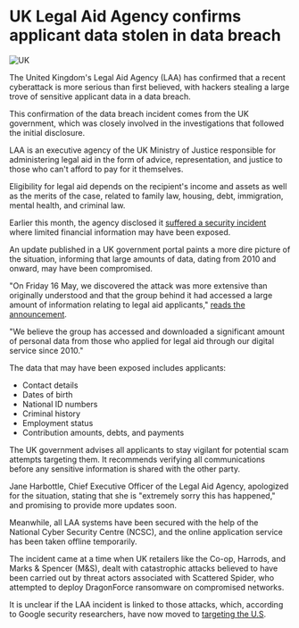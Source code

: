 # UK Legal Aid Agency confirms applicant data stolen in data breach

![UK](https://www.bleepstatic.com/content/hl-images/2025/03/20/UK.jpg)

The United Kingdom's Legal Aid Agency (LAA) has confirmed that a recent cyberattack is more serious than first believed, with hackers stealing a large trove of sensitive applicant data in a data breach.

This confirmation of the data breach incident comes from the UK government, which was closely involved in the investigations that followed the initial disclosure.

LAA is an executive agency of the UK Ministry of Justice responsible for administering legal aid in the form of advice, representation, and justice to those who can't afford to pay for it themselves.

Eligibility for legal aid depends on the recipient's income and assets as well as the merits of the case, related to family law, housing, debt, immigration, mental health, and criminal law.

Earlier this month, the agency disclosed it [suffered a security incident](https://www.bleepingcomputer.com/news/security/uk-legal-aid-agency-investigates-cybersecurity-incident/) where limited financial information may have been exposed.

An update published in a UK government portal paints a more dire picture of the situation, informing that large amounts of data, dating from 2010 and onward, may have been compromised.

"On Friday 16 May, we discovered the attack was more extensive than originally understood and that the group behind it had accessed a large amount of information relating to legal aid applicants," [reads the announcement](https://www.gov.uk/government/news/legal-aid-agency-data-breach).

"We believe the group has accessed and downloaded a significant amount of personal data from those who applied for legal aid through our digital service since 2010."

The data that may have been exposed includes applicants:

* Contact details
* Dates of birth
* National ID numbers
* Criminal history
* Employment status
* Contribution amounts, debts, and payments

The UK government advises all applicants to stay vigilant for potential scam attempts targeting them. It recommends verifying all communications before any sensitive information is shared with the other party.

Jane Harbottle, Chief Executive Officer of the Legal Aid Agency, apologized for the situation, stating that she is "extremely sorry this has happened," and promising to provide more updates soon.

Meanwhile, all LAA systems have been secured with the help of the National Cyber Security Centre (NCSC), and the online application service has been taken offline temporarily.

The incident came at a time when UK retailers like the Co-op, Harrods, and Marks & Spencer (M&S), dealt with catastrophic attacks believed to have been carried out by threat actors associated with Scattered Spider, who attempted to deploy DragonForce ransomware on compromised networks.

It is unclear if the LAA incident is linked to those attacks, which, according to Google security researchers, have now moved to [targeting the U.S](https://www.bleepingcomputer.com/news/security/google-scattered-spider-switches-targets-to-us-retail-chains/).